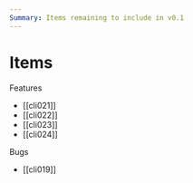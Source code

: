```yaml
---
Summary: Items remaining to include in v0.1
---
```


# Items

Features

-   [[cli021]]
-   [[cli022]]
-   [[cli023]]
-   [[cli024]]

Bugs

-   [[cli019]]
